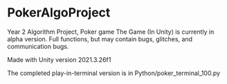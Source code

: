 # PokerAlgoProject
Year 2 Algorithm Project, Poker game
The Game (In Unity) is currently in alpha version. Full functions, but may contain bugs, glitches, and communication bugs.

Made with Unity version 2021.3.26f1

The completed play-in-terminal version is in Python/poker_terminal_100.py
